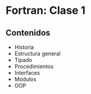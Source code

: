 # Fortran: Clase 1

## Contenidos

- Historia
- Estructura general
- Tipado
- Procedimientos
- Interfaces
- Módulos
- OOP
